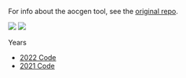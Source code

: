 For info about the aocgen tool, see the [original repo](https://github.com/timkelleher/aocgen).

![](https://img.shields.io/badge/Stars%202021%20⭐-5-yellow)
![](https://img.shields.io/badge/Stars%202022%20⭐-33-yellow)

Years
- [2022 Code](https://github.com/nikolawannabe/aocgen/tree/main/pkg/year2022)
- [2021 Code](https://github.com/nikolawannabe/aocgen/tree/main/pkg/year2021)